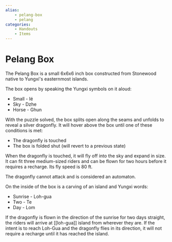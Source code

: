 ```yaml
---
alias:
    - pelang-box
    - pelang
categories:
    - Handouts
    - Items
---
```


# Pelang Box

The Pelang Box is a small 6x6x6 inch box constructed from Stonewood native to Yungxi's easternmost islands.

The box opens by speaking the Yungxi symbols on it aloud:

- Small - Ié
- Sky - Dzhe
- Horse - Ghun

With the puzzle solved, the box splits open along the seams and unfolds to reveal a silver dragonfly. It will hover above the box until one of these conditions is met:

- The dragonfly is touched
- The box is folded shut (will revert to a previous state)

When the dragonfly is touched, it will fly off into the sky and expand in size. It can fit three medium-sized riders and can be flown for two hours before it requires a recharge. Its fly speed is 80 ft.

The dragonfly cannot attack and is considered an automaton.

On the inside of the box is a carving of an island and Yungxi words:

- Sunrise - Loh-gua
- Two - Te
- Day - Lom

If the dragonfly is flown in the direction of the sunrise for two days straight, the riders will arrive at [[loh-gua]] island from wherever they are. If the intent is to reach Loh-Gua and the dragonfly flies in its direction, it will not require a recharge until it has reached the island.
